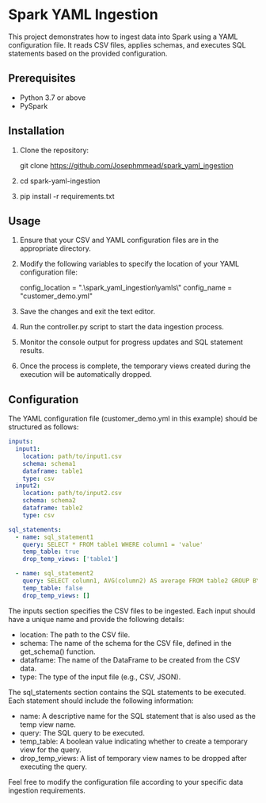 # Spark YAML Ingestion

This project demonstrates how to ingest data into Spark using a YAML configuration file. It reads CSV files, applies schemas, and executes SQL statements based on the provided configuration.

## Prerequisites

- Python 3.7 or above
- PySpark 

## Installation

1. Clone the repository:

   git clone https://github.com/Josephmmead/spark_yaml_ingestion

2. cd spark-yaml-ingestion

3. pip install -r requirements.txt

## Usage

1. Ensure that your CSV and YAML configuration files are in the appropriate directory.

2. Modify the following variables to specify the location of your YAML configuration file:

    config_location = ".\\spark_yaml_ingestion\\yamls\\"
    config_name = "customer_demo.yml"

4. Save the changes and exit the text editor.

5. Run the controller.py script to start the data ingestion process.

6. Monitor the console output for progress updates and SQL statement results.

7. Once the process is complete, the temporary views created during the execution will be automatically dropped.

## Configuration

The YAML configuration file (customer_demo.yml in this example) should be structured as follows:

``` yaml
inputs:
  input1:
    location: path/to/input1.csv
    schema: schema1
    dataframe: table1
    type: csv
  input2:
    location: path/to/input2.csv
    schema: schema2
    dataframe: table2
    type: csv

sql_statements:
  - name: sql_statement1
    query: SELECT * FROM table1 WHERE column1 = 'value'
    temp_table: true
    drop_temp_views: ['table1']

  - name: sql_statement2
    query: SELECT column1, AVG(column2) AS average FROM table2 GROUP BY column1
    temp_table: false
    drop_temp_views: []
```

The inputs section specifies the CSV files to be ingested. Each input should have a unique name and provide the following details:

- location: The path to the CSV file.
- schema: The name of the schema for the CSV file, defined in the get_schema() function.
- dataframe: The name of the DataFrame to be created from the CSV data.
- type: The type of the input file (e.g., CSV, JSON).

The sql_statements section contains the SQL statements to be executed. Each statement should include the following information:

- name: A descriptive name for the SQL statement that is also used as the temp view name.
- query: The SQL query to be executed.
- temp_table: A boolean value indicating whether to create a temporary view for the query.
- drop_temp_views: A list of temporary view names to be dropped after executing the query.

Feel free to modify the configuration file according to your specific data ingestion requirements.
